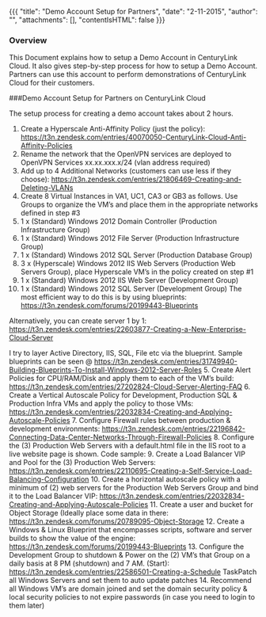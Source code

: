 {{{
  "title": "Demo Account Setup for Partners",
  "date": "2-11-2015",
  "author": "",
  "attachments": [],
  "contentIsHTML": false
}}}


### Overview

This Document explains how to setup a Demo Account in CenturyLink Cloud. It also gives step-by-step process for how to setup a Demo Account. Partners can use this account to perform demonstrations of CenturyLink Cloud for their customers.  

###Demo Account Setup for Partners on CenturyLink Cloud

The setup process for creating a demo account takes about 2 hours. 

1. Create a Hyperscale Anti-Affinity Policy (just the policy):  https://t3n.zendesk.com/entries/40070050-CenturyLink-Cloud-Anti-Affinity-Policies
2. Rename the network that the OpenVPN services are deployed to OpenVPN Services xx.xx.xxx.x/24 (vlan address required)
3. Add up to 4 Additional Networks (customers can use less if they choose):  https://t3n.zendesk.com/entries/21806469-Creating-and-Deleting-VLANs
4. Create 8 Virtual Instances in VA1, UC1, CA3 or GB3 as follows.  Use Groups to organize the VM’s and place them in the appropriate networks defined in step #3
  1. 1 x (Standard) Windows 2012 Domain Controller (Production Infrastructure Group)
  2. 1 x (Standard) Windows 2012 File Server (Production Infrastructure Group)
  3. 1 x (Standard) Windows 2012 SQL Server (Production Database Group)
  4. 3 x (Hyperscale) Windows 2012 IIS Web Servers (Production Web Servers Group), place Hyperscale VM’s in the policy created on step #1
  5. 1 x (Standard) Windows 2012 IIS Web Server (Development Group)
  6. 1 x (Standard) Windows 2012 SQL Server (Development Group)
  The most efficient way to do this is by using blueprints: https://t3n.zendesk.com/forums/20199443-Blueprints

  Alternatively, you can create server 1 by 1: https://t3n.zendesk.com/entries/22603877-Creating-a-New-Enterprise-Cloud-Server

  I try to layer Active Directory, IIS, SQL, File etc via the blueprint.  Sample blueprints can be seen @ https://t3n.zendesk.com/entries/31749940-Building-Blueprints-To-Install-Windows-2012-Server-Roles
5. Create Alert Policies for CPU/RAM/Disk and apply them to each of the VM’s build:  https://t3n.zendesk.com/entries/27202824-Cloud-Server-Alerting-FAQ
6. Create a Vertical Autoscale Policy for Development, Production SQL & Production Infra VMs and apply the policy to those VMs:  https://t3n.zendesk.com/entries/22032834-Creating-and-Applying-Autoscale-Policies
7. Configure Firewall <any> rules between production & development environments:  https://t3n.zendesk.com/entries/22196842-Connecting-Data-Center-Networks-Through-Firewall-Policies
8. Configure the (3) Production Web Servers with a default.html file in the IIS root to a live website page is shown.  Code sample:
9. Create a Load Balancer VIP and Pool for the (3) Production Web Servers:  https://t3n.zendesk.com/entries/22110695-Creating-a-Self-Service-Load-Balancing-Configuration
10. Create a horizontal autoscale policy with a minimum of (2) web servers for the Production Web Servers Group and bind it to the Load Balancer VIP:  https://t3n.zendesk.com/entries/22032834-Creating-and-Applying-Autoscale-Policies
11. Create a user and bucket for Object Storage (Ideally place some data in there:
  https://t3n.zendesk.com/forums/20789095-Object-Storage
12. Create a Windows & Linux Blueprint that encompasses scripts, software and server builds to show the value of the engine: https://t3n.zendesk.com/forums/20199443-Blueprints
13. Configure the Development Group to shutdown & Power on the (2) VM’s that Group on a daily basis at 8 PM (shutdown) and 7 AM.
  (Start): https://t3n.zendesk.com/entries/22586501-Creating-a-Schedule TaskPatch all Windows Servers and set them to auto update patches
14. Recommend all Windows VM’s are domain joined and set the domain security policy & local security policies to not expire passwords (in case you need to login to them later)
